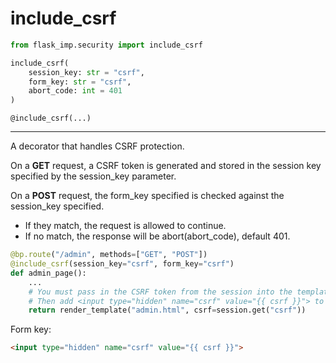 # include_csrf

```python
from flask_imp.security import include_csrf
```

```python
include_csrf(
    session_key: str = "csrf",
    form_key: str = "csrf",
    abort_code: int = 401
)
```

`@include_csrf(...)`

---


A decorator that handles CSRF protection.

On a **GET** request, a CSRF token is generated and stored in the session key
specified by the session_key parameter.

On a **POST** request, the form_key specified is checked against the session_key
specified.

- If they match, the request is allowed to continue.
- If no match, the response will be abort(abort_code), default 401.

```python
@bp.route("/admin", methods=["GET", "POST"])
@include_csrf(session_key="csrf", form_key="csrf")
def admin_page():
    ...
    # You must pass in the CSRF token from the session into the template.
    # Then add <input type="hidden" name="csrf" value="{{ csrf }}"> to the form.
    return render_template("admin.html", csrf=session.get("csrf"))
```

Form key:

```html
<input type="hidden" name="csrf" value="{{ csrf }}">
```

